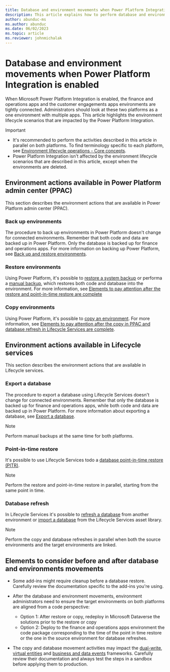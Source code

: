 ```yaml
---
title: Database and environment movements when Power Platform Integration is enabled
description: This article explains how to perform database and environment movements when finance and operations apps are integrated with Power Platform.
author: abunduc-ms
ms.author: abunduc
ms.date: 06/02/2023
ms.topic: article
ms.reviewer: johnmichalak
---
```


# Database and environment movements when Power Platform Integration is enabled

When Microsoft Power Platform Integration is enabled, the finance and operations apps and the customer engagements apps environments are tightly connected. Administrators should look at these two platforms as a one environment with multiple apps. This article highlights the environment lifecycle scenarios that are impacted by the Power Platform Integration.

> [!IMPORTANT]
>
> - It's recommended to perform the activities described in this article in parallel on both platforms. To find terminology specific to each platform, see [Environment lifecycle operations - Core concepts](environment-lifecycle-core-concepts.md).
> - Power Platform Integration isn't affected by the environment lifecycle scenarios that are described in this article, except when the environments are deleted.

## Environment actions available in Power Platform admin center (PPAC)

This section describes the environment actions that are available in Power Platform admin center (PPAC).

### Back up environments

The procedure to back up environments in Power Platform doesn't change for connected environments. Remember that both code and data are backed up in Power Platform. Only the database is backed up for finance and operations apps. For more information on backing up Power Platform, see [Back up and restore environments](/power-platform/admin/backup-restore-environments).

### Restore environments

Using Power Platform, it's possible to [restore a system backup](/power-platform/admin/backup-restore-environments#restore-a-system-backup) or performa a [manual backup](/power-platform/admin/backup-restore-environments#manual-backups), which restores both code and database into the environment. For more information, see [Elements to pay attention after the restore and point-in-time restore are complete](environment-lifecycle-database-movements.md#elements-to-consider-before-and-after-database-and-environments-movements)

### Copy environments

Using Power Platform, it's possible to [copy an environment](/power-platform/admin/copy-environment). For more information, see [Elements to pay attention after the copy in PPAC and database refresh in Lifecycle Services are complete](environment-lifecycle-database-movements.md#elements-to-consider-before-and-after-database-and-environments-movements).

## Environment actions available in Lifecycle services

This section describes the environment actions that are available in Lifecycle services.

### Export a database

The procedure to export a database using Lifecycle Services doesn't change for connected environments. Remember that only the database is backed up for finance and operations apps, while both code and data are backed up in Power Platform. For more information about exporting a database, see [Export a database](/dynamics365/fin-ops-core/dev-itpro/database/export-database).

> [!NOTE]
> Perform manual backups at the same time for both platforms.

### Point-in-time restore

It's possible to use Lifecycle Services todo a [database point-in-time restore (PITR)](/dynamics365/fin-ops-core/dev-itpro/database/database-point-in-time-restore).

> [!NOTE] 
> Perform the restore and point-in-time restore in parallel, starting from the same point in time.

### Database refresh

In Lifecycle Services it's possible to [refresh a database](/dynamics365/fin-ops-core/dev-itpro/database/database-refresh) from another environment or [import a database](/dynamics365/fin-ops-core/dev-itpro/database/import-database) from the Lifecycle Services asset library.

> [!NOTE]
> Perform the copy and database refreshes in parallel when both the source environments and the target environments are linked.

## Elements to consider before and after database and environments movements

- Some add-ins might require cleanup before a database restore. Carefully review the documentation specific to the add-ins you're using.

- After the database and environment movements, environment administrators need to ensure the target environments on both platforms are aligned from a code perspective:
  - Option 1: After restore or copy, redeploy in Microsoft Dataverse the solutions prior to the restore or copy
  - Option 2: Deploy to the finance and operations apps environment the code package corresponding to the time of the point in time restore or the one in the source environment for database refreshes.

- The copy and database movement activities may impact the [dual-write](/dynamics365/fin-ops-core/dev-itpro/data-entities/dual-write/dual-write-home-page), [virtual entities](/dynamics365/fin-ops-core/dev-itpro/power-platform/virtual-entities-overview) and [business and data events](/dynamics365/fin-ops-core/dev-itpro/business-events/home-page) frameworks. Carefully review their documentation and always test the steps in a sandbox before applying them to production.
